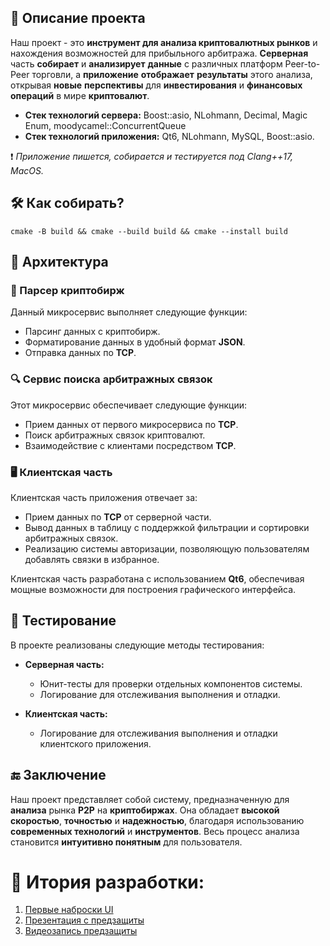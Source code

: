 ## 🚀 Описание проекта

Наш проект - это **инструмент для анализа криптовалютных рынков** и нахождения возможностей для прибыльного арбитража. **Серверная** часть **собирает** и **анализирует** **данные** с различных платформ Peer-to-Peer торговли, а **приложение** **отображает** **результаты** этого анализа, открывая **новые** **перспективы** для **инвестирования** и **финансовых операций** в мире **криптовалют**.

* **Стек технологий сервера:** Boost::asio, NLohmann, Decimal, Magic Enum, moodycamel::ConcurrentQueue
* **Стек технологий приложения:** Qt6, NLohmann, MySQL, Boost::asio.


❗️ *Приложение пишется, собирается и тестируется под Clang++17, MacOS.*

## 🛠️ Как собирать?

``` shell
cmake -B build && cmake --build build && cmake --install build
```

## 🧩 Архитектура

### 🔄 Парсер криптобирж

Данный микросервис выполняет следующие функции:

- Парсинг данных с криптобирж.
- Форматирование данных в удобный формат **JSON**.
- Отправка данных по **TCP**.

### 🔍 Сервис поиска арбитражных связок

Этот микросервис обеспечивает следующие функции:

- Прием данных от первого микросервиса по **TCP**.
- Поиск арбитражных связок криптовалют.
- Взаимодействие с клиентами посредством **TCP**.

### 🖥️ Клиентская часть

Клиентская часть приложения отвечает за:

- Прием данных по **TCP** от серверной части.
- Вывод данных в таблицу с поддержкой фильтрации и сортировки арбитражных связок.
- Реализацию системы авторизации, позволяющую пользователям добавлять связки в избранное.

Клиентская часть разработана с использованием **Qt6**, обеспечивая мощные возможности для построения графического интерфейса.

## 🧪 Тестирование
В проекте реализованы следующие методы тестирования:

* **Серверная часть:**

  - Юнит-тесты для проверки отдельных компонентов системы.
  - Логирование для отслеживания выполнения и отладки.

* **Клиентская часть:**

  - Логирование для отслеживания выполнения и отладки клиентского приложения.


## 🔚 Заключение

Наш проект представляет собой систему, предназначенную для **анализа** рынка **P2P** на **криптобиржах**. Она обладает **высокой скоростью**, **точностью** и **надежностью**, благодаря использованию **современных технологий** и **инструментов**. Весь процесс анализа становится **интуитивно понятным** для пользователя.




# 📅 Итория разработки:
1. [Первые наброски UI](https://arc.net/e/482FD89B-F6DA-4F38-9423-1BED0E5B8C8F)
2. [Презентация с предзащиты](https://docs.google.com/presentation/d/1NrUOuDGumqUUWVuxRqMIdVQsbHfAztYD_oqa6h2195s/edit#slide=id.g2c944cb5879_4_62)
3. [Видеозапись предзащиты](https://youtu.be/aajr6Wu4m8k)